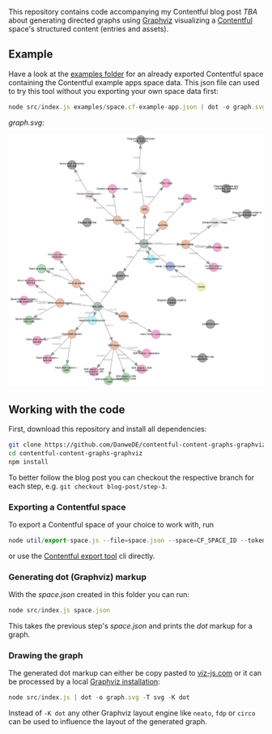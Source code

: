 This repository contains code accompanying my Contentful blog post _TBA_ about
generating directed graphs using [Graphviz] visualizing
a [Contentful] space's structured content (entries and assets).


## Example

Have a look at the [examples folder](examples) for an already exported Contentful
space containing the Contentful example apps space data. This json file can used to
try this tool without you exporting your own space data first:

```js
node src/index.js examples/space.cf-example-app.json | dot -o graph.svg -T svg -K neato
```

_graph.svg_:

![Graph of Contentful example app](examples/space.cf-example-app.neato.svg)


## Working with the code
First, download this repository and install all dependencies:

```bash
git clone https://github.com/DanweDE/contentful-content-graphs-graphviz.git
cd contentful-content-graphs-graphviz
npm install
```

To better follow the blog post you can checkout the respective branch for each step,
e.g. `git checkout blog-post/step-3`.


### Exporting a Contentful space
To export a Contentful space of your choice to work with, run

```js
node util/export-space.js --file=space.json --space=CF_SPACE_ID --token=CF_CMA_TOKEN
```

or use the [Contentful export tool][contentful-export] cli directly.


### Generating dot (Graphviz) markup
With the _space.json_ created in this folder you can run:

```js
node src/index.js space.json
```

This takes the previous step's _space.json_ and prints the _dot_ markup for a graph.


### Drawing the graph

The generated dot markup can either be copy pasted to [viz-js.com](http://viz-js.com)
or it can be processed by a local [Graphviz installation][install Graphviz]:

```js
node src/index.js | dot -o graph.svg -T svg -K dot
```

Instead of `-K dot` any other Graphviz layout engine like `neato`, `fdp` or `circo`
can be used to influence the layout of the generated graph.


[Contentful]: https://contentful.com
[contentful-export]: https://github.com/contentful/contentful-export
[Graphviz]: https://www.graphviz.org
[install Graphviz]: https://graphviz.gitlab.io/download
